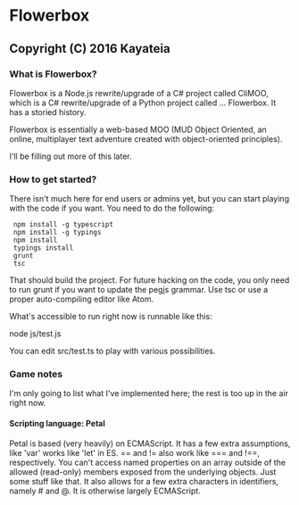 # Flowerbox
## Copyright (C) 2016 Kayateia

### What is Flowerbox?

Flowerbox is a Node.js rewrite/upgrade of a C# project called CliMOO, 
which is a C# rewrite/upgrade of a Python project called ... Flowerbox. 
It has a storied history.

Flowerbox is essentially a web-based MOO (MUD Object Oriented, an 
online, multiplayer text adventure created with object-oriented 
principles).

I'll be filling out more of this later.


### How to get started?

There isn't much here for end users or admins yet, but you can start 
playing with the code if you want. You need to do the following:

     npm install -g typescript
     npm install -g typings
     npm install
     typings install
     grunt
     tsc

That should build the project. For future hacking on the code, you only 
need to run grunt if you want to update the pegjs grammar. Use tsc or 
use a proper auto-compiling editor like Atom.

What's accessible to run right now is runnable like this:

node js/test.js

You can edit src/test.ts to play with various possibilities.


### Game notes

I'm only going to list what I've implemented here; the rest is too up in 
the air right now.

#### Scripting language: Petal

Petal is based (very heavily) on ECMAScript. It has a few extra 
assumptions, like 'var' works like 'let' in ES. == and != also work like 
=== and !==, respectively. You can't access named properties on an array 
outside of the allowed (read-only) members exposed from the underlying 
objects. Just some stuff like that. It also allows for a few extra 
characters in identifiers, namely # and @. It is otherwise largely 
ECMAScript.

